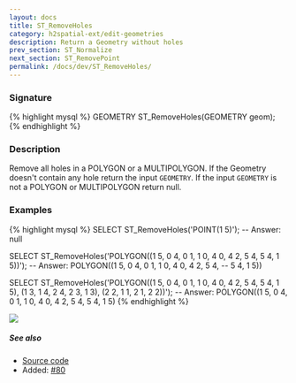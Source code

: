 ```yaml
---
layout: docs
title: ST_RemoveHoles
category: h2spatial-ext/edit-geometries
description: Return a Geometry without holes
prev_section: ST_Normalize
next_section: ST_RemovePoint
permalink: /docs/dev/ST_RemoveHoles/
---
```


### Signature

{% highlight mysql %}
GEOMETRY ST_RemoveHoles(GEOMETRY geom);
{% endhighlight %}

### Description
Remove all holes in a POLYGON or a MULTIPOLYGON. 
If the Geometry doesn't contain any hole return the input `GEOMETRY`. 
If the input `GEOMETRY` is not a POLYGON or MULTIPOLYGON return null.

### Examples

{% highlight mysql %}
SELECT ST_RemoveHoles('POINT(1 5)');
-- Answer: null

SELECT ST_RemoveHoles('POLYGON((1 5, 0 4, 0 1, 1 0, 4 0, 
                                4 2, 5 4, 5 4, 1 5))');
-- Answer: POLYGON((1 5, 0 4, 0 1, 1 0, 4 0, 4 2, 5 4, 
--                  5 4, 1 5))

SELECT ST_RemoveHoles('POLYGON((1 5, 0 4, 0 1, 1 0, 4 0, 
                                4 2, 5 4, 5 4, 1 5), 
                               (1 3, 1 4, 2 4, 2 3, 1 3), 
                               (2 2, 1 1, 2 1, 2 2))');
-- Answer: POLYGON((1 5, 0 4, 0 1, 1 0, 4 0, 4 2, 5 4, 5 4, 1 5)
{% endhighlight %}

<img class="displayed" src="../ST_RemoveHoles.png"/>

##### See also

* <a href="https://github.com/irstv/H2GIS/blob/master/h2spatial-ext/src/main/java/org/h2gis/h2spatialext/function/spatial/edit/ST_RemoveHoles.java" target="_blank">Source code</a>
* Added: <a href="https://github.com/irstv/H2GIS/pull/80" target="_blank">#80</a>
